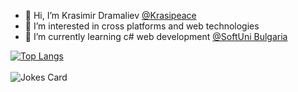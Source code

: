 - 👋 Hi, I’m Krasimir Dramaliev [@Krasipeace](https://github.com/Krasipeace)
- 👀 I’m interested in cross platforms and web technologies
- 🌱 I’m currently learning c# web development [@SoftUni Bulgaria](https://softuni.bg)

[![Top Langs](https://github-readme-stats.vercel.app/api/top-langs/?username=Krasipeace&layout=compact)](https://github.com/anuraghazra/github-readme-stats)
 <br /> <br />
![Jokes Card](https://readme-jokes.vercel.app/api)
<!---
Krasipeace/Krasipeace is a ✨ special ✨ repository because its `README.md` (this file) appears on your GitHub profile.
You can click the Preview link to take a look at your changes.
--->
